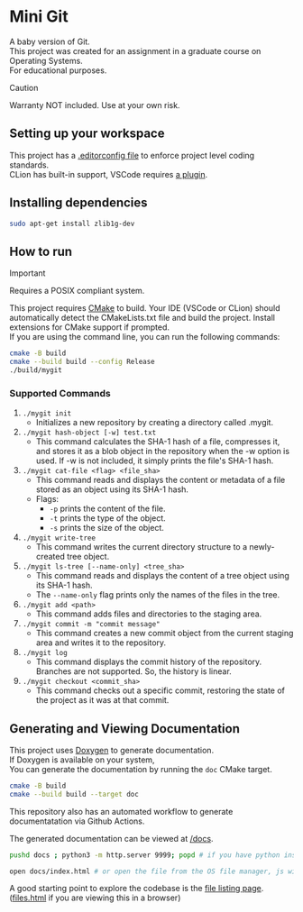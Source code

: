 # Mini Git

A baby version of Git.  
This project was created for an assignment in a graduate course on Operating Systems.  
For educational purposes.

> [!CAUTION]
> Warranty NOT included. Use at your own risk.

## Setting up your workspace

This project has a [.editorconfig file](https://editorconfig.org/) to enforce project level coding standards.  
CLion has built-in support,
VSCode requires [a plugin](https://marketplace.visualstudio.com/items?itemName=EditorConfig.EditorConfig).

## Installing dependencies

```sh
sudo apt-get install zlib1g-dev
```

## How to run

> [!IMPORTANT]
> Requires a POSIX compliant system.

This project requires [CMake](https://cmake.org/) to build.
Your IDE (VSCode or CLion) should automatically detect the CMakeLists.txt file and build the project.
Install extensions for CMake support if prompted.  
If you are using the command line, you can run the following commands:

```bash
cmake -B build
cmake --build build --config Release
./build/mygit
```

### Supported Commands

1. `./mygit init`
    - Initializes a new repository by creating a directory called .mygit.
2. `./mygit hash-object [-w] test.txt`
    - This command calculates the SHA-1 hash of a file, compresses it, and stores it as a blob object in the repository when the -w option is used. If -w is not included, it simply prints the file's SHA-1 hash.
3. `./mygit cat-file <flag> <file_sha>`
    - This command reads and displays the content or metadata of a file stored as an object using its SHA-1 hash.
    - Flags:
      - `-p` prints the content of the file.
      - `-t` prints the type of the object.
      - `-s` prints the size of the object.
4. `./mygit write-tree`
    - This command writes the current directory structure to a newly-created tree object.
5. `./mygit ls-tree [--name-only] <tree_sha>`
    - This command reads and displays the content of a tree object using its SHA-1 hash.
    - The `--name-only` flag prints only the names of the files in the tree.
6. `./mygit add <path>`
    - This command adds files and directories to the staging area.
7. `./mygit commit -m "commit message"`
    - This command creates a new commit object from the current staging area and writes it to the repository.
8. `./mygit log`
    - This command displays the commit history of the repository. Branches are not supported. So, the history is linear.
9. `./mygit checkout <commit_sha>`
    - This command checks out a specific commit, restoring the state of the project as it was at that
commit.

## Generating and Viewing Documentation

This project uses [Doxygen](https://www.doxygen.nl/index.html) to generate documentation.  
If Doxygen is available on your system,  
You can generate the documentation by running the `doc` CMake target.

```bash
cmake -B build
cmake --build build --target doc
```

This repository also has an automated workflow to generate documentatation via Github Actions.  

The generated documentation can be viewed at [/docs](./docs/index.html).

```bash
pushd docs ; python3 -m http.server 9999; popd # if you have python installed and want to use a server
```

```bash
open docs/index.html # or open the file from the OS file manager, js will not work
```

A good starting point to explore the codebase is the [file listing page](./docs/files.html).
([files.html](files.html) if you are viewing this in a browser)
